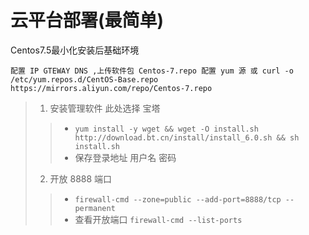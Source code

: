 # 云平台部署(最简单)
Centos7.5最小化安装后基础环境
```
配置 IP GTEWAY DNS ,上传软件包 Centos-7.repo 配置 yum 源 或 curl -o /etc/yum.repos.d/CentOS-Base.repo https://mirrors.aliyun.com/repo/Centos-7.repo
```
> 1. 安装管理软件 此处选择 宝塔
>> - `yum install -y wget && wget -O install.sh http://download.bt.cn/install/install_6.0.sh && sh install.sh`
>> - 保存登录地址 用户名 密码
> 2. 开放 8888 端口
>> - `firewall-cmd --zone=public --add-port=8888/tcp --permanent`
>> - 查看开放端口 `firewall-cmd --list-ports`

